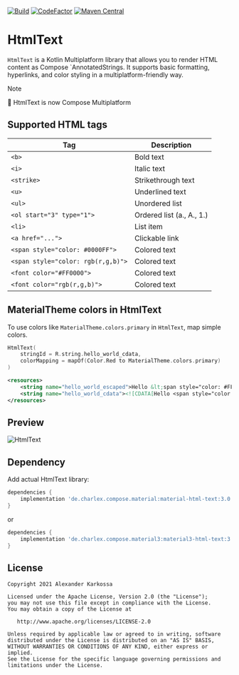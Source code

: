 <a href="https://github.com/ch4rl3x/HtmlText/actions?query=workflow%3ABuild"><img src="https://github.com/ch4rl3x/HtmlText/actions/workflows/build.yml/badge.svg" alt="Build"></a>
<a href="https://www.codefactor.io/repository/github/ch4rl3x/HtmlText"><img src="https://www.codefactor.io/repository/github/ch4rl3x/HtmlText/badge" alt="CodeFactor" /></a>
<a href="https://repo1.maven.org/maven2/de/charlex/compose/material3/material3-html-text/"><img src="https://img.shields.io/maven-central/v/de.charlex.compose.material3/material3-html-text" alt="Maven Central" /></a> 


# HtmlText

`HtmlText` is a Kotlin Multiplatform library that allows you to render HTML content as Compose `AnnotatedStrings. It supports basic formatting, hyperlinks, and color styling in a multiplatform-friendly way.

> [!NOTE]  
> 🚀 HtmlText is now Compose Multiplatform

## Supported HTML tags

| Tag                                | Description               |
|------------------------------------|---------------------------|
| `<b>`                              | Bold text                 |
| `<i>`                              | Italic text               |
| `<strike>`                         | Strikethrough text        |
| `<u>`                              | Underlined text           |
| `<ul>`                             | Unordered list            |
| `<ol start="3" type="1">`          | Ordered list (a., A., 1.) |
| `<li>`                             | List item                 |
| `<a href="...">`                   | Clickable link            |
| `<span style="color: #0000FF">`    | Colored text              |
| `<span style="color: rgb(r,g,b)">` | Colored text              |
| `<font color="#FF0000">`           | Colored text              |
| `<font color="rgb(r,g,b)">`        | Colored text              |


## MaterialTheme colors in HtmlText
To use colors like `MaterialTheme.colors.primary` in `HtmlText`, map simple colors.
```kotlin
HtmlText(
    stringId = R.string.hello_world_cdata,
    colorMapping = mapOf(Color.Red to MaterialTheme.colors.primary)
)
```
```xml
<resources>
    <string name="hello_world_escaped">Hello &lt;span style="color: #FF0000"&gt;World&lt;/span&gt;</string>
    <string name="hello_world_cdata"><![CDATA[Hello <span style="color: #FF0000">World</span>]]></string>
</resources>
```

## Preview

![HtmlText](https://github.com/ch4rl3x/HtmlText/blob/main/art/screenshot.png)

## Dependency

Add actual HtmlText library:

```groovy
dependencies {
    implementation 'de.charlex.compose.material:material-html-text:3.0.0-beta01'
}
```

or

```groovy
dependencies {
    implementation 'de.charlex.compose.material3:material3-html-text:3.0.0-beta01'
}
```

License
--------

    Copyright 2021 Alexander Karkossa

    Licensed under the Apache License, Version 2.0 (the "License");
    you may not use this file except in compliance with the License.
    You may obtain a copy of the License at

       http://www.apache.org/licenses/LICENSE-2.0

    Unless required by applicable law or agreed to in writing, software
    distributed under the License is distributed on an "AS IS" BASIS,
    WITHOUT WARRANTIES OR CONDITIONS OF ANY KIND, either express or implied.
    See the License for the specific language governing permissions and
    limitations under the License.
